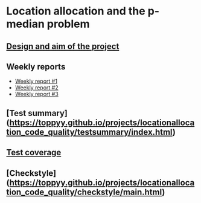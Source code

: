# Location allocation and the p-median problem


## [Design and aim of the project](https://github.com/toppyy/locationallocation/blob/master/documentation/design.md)

## Weekly reports

* [Weekly report #1](https://github.com/toppyy/locationallocation/blob/master/documentation/week1.md)
* [Weekly report #2](https://github.com/toppyy/locationallocation/blob/master/documentation/week2.md)
* [Weekly report #3](https://github.com/toppyy/locationallocation/blob/master/documentation/week3.md)

## [Test summary] (https://toppyy.github.io/projects/locationallocation_code_quality/testsummary/index.html)

## [Test coverage](https://toppyy.github.io/projects/locationallocation_code_quality/jacoco/index.html)
  
## [Checkstyle] (https://toppyy.github.io/projects/locationallocation_code_quality/checkstyle/main.html)


